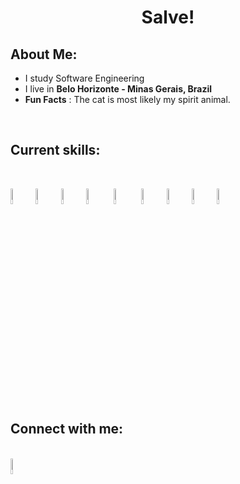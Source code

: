 
<h1 align="center">Salve!</h1>

## About Me:

-  I study Software Engineering
-  I live in **Belo Horizonte - Minas Gerais, Brazil**
-  **Fun Facts** : The cat is most likely my spirit animal.

<br>


## Current skills:


<br>

<img src="https://icon.icepanel.io/Technology/svg/JavaScript.svg" style="width: 8%"/><img src="https://icon.icepanel.io/Technology/svg/TypeScript.svg" style="width: 8%;" /><img src="https://icon.icepanel.io/Technology/svg/Nest.js.svg" style="width: 8%"/><img src="https://icon.icepanel.io/Technology/png-shadow-512/Express.png" style="width: 8%"/>
 <img src="https://icon.icepanel.io/Technology/svg/PostgresSQL.svg" style="width: 8%"/> <img src="https://icon.icepanel.io/Technology/svg/Docker.svg" style="width: 8%"/><img src="https://icon.icepanel.io/Technology/svg/HTML5.svg" style="width: 8%"/><img src="https://icon.icepanel.io/Technology/svg/CSS3.svg" style="width: 8%"/><img src="https://icon.icepanel.io/Technology/svg/Sass.svg" style="width: 8%"/>

<br>

## Connect with me:

<br>

<a href="https://www.linkedin.com/in/joão-víctor-duarte-da-veiga-andrade-230942242/" title="João Victor Duarte da Veiga Andrade">
  <img src="https://icon.icepanel.io/Technology/svg/LinkedIn.svg" alt="João Victor Duarte da Veiga Andrade" style="width: 8%;" />
</a>

<br>




